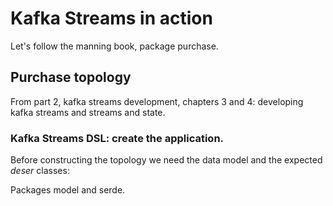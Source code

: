 # Kafka Streams in action

Let's follow the manning book, package purchase.

## Purchase topology

From part 2, kafka streams development, chapters 3 and 4: developing kafka streams and streams and state.

### Kafka Streams DSL: create the application.

Before constructing the topology we need the data model and the expected *deser* classes:

Packages model and serde.